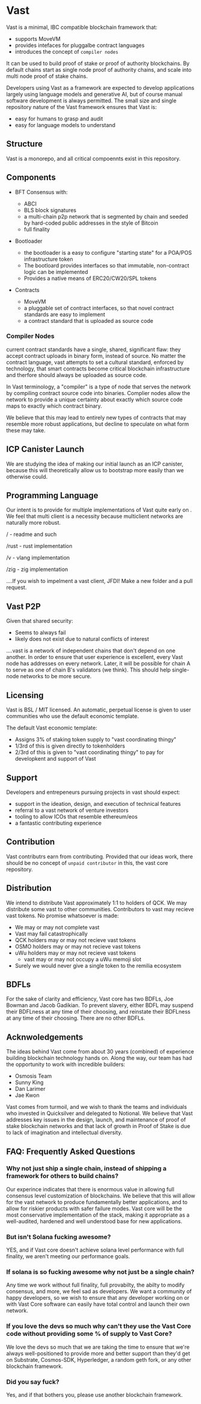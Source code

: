 # Vast

Vast is a minimal, IBC compatible blockchain framework that:

* supports MoveVM
* provides intefaces for pluggalbe contract languages
* introduces the concept of `compiler nodes`

It can be used to build proof of stake or proof of authority blockchains.  By default chains start as single node proof of authority chains, and scale into multi node proof of stake chains.

Developers using Vast as a framework are expected to develop applications largely using language models and generative AI, but of course manual software development is always permitted.  The small size and single repository nature of the Vast framework ensures that Vast is:

* easy for humans to grasp and audit
* easy for language models to understand

## Structure

Vast is a monorepo, and all critical compoennts exist in this repository.

## Components

* BFT Consensus with:
  * ABCI
  * BLS block signatures
  * a multi-chain p2p network that is segmented by chain and seeded by hard-coded public addresses in the style of Bitcoin
  * full finality

* Bootloader
  * the bootloader is a easy to configure "starting state" for a POA/POS infrastructure token
  * The bootloard provides interfaces so that immutable, non-contract logic can be implemented
  * Provides a native means of ERC20/CW20/SPL tokens

* Contracts
  * MoveVM
  * a pluggable set of contract interfaces, so that novel contract standards are easy to implement
  * a contract standard that is uploaded as source code

### Compiler Nodes

current contract standards have a single, shared, significant flaw:  they accept contract uploads in binary form, instead of source.  No matter the contract language, vast attempts to set a cultural standard, enforced by technology, that smart contracts become critical blockchain infrastructure and therfore should always be uploaded as source code.

In Vast terminology, a "compiler" is a type of node that serves the network by compiling contract source code into binaries.  Complier nodes allow the network to provide a unique certainty about exactly which source code maps to exactly which contract binary.

We believe that this may lead to entirely new types of contracts that may resemble more robust applications, but decline to speculate on what form these may take.

## ICP Canister Launch

We are studying the idea of making our initial launch as an ICP canister, because this will theoretically allow us to bootstrap more easily than we otherwise could.  

## Programming Language

Our intent is to provide for multiple implementations of Vast quite early on .  We feel that multi client is a necessity because multiclient networks are naturally more robust.

/ - readme and such

/rust - rust implementation

/v - vlang implementation

/zig - zig implementation

....If you wish to impelment a vast client, JFDI!  Make a new folder and a pull request.

## Vast P2P

Given that shared security:

* Seems to always fail
* likely does not exist due to natural conflicts of interest

....vast is a network of independent chains that don't depend on one another.  In order to ensure that user experience is excellent, every Vast node has addresses on every network.  Later, it will be possible for chain A to serve as one of chain B's validators (we think).  This should help single-node networks to be more secure.

## Licensing

Vast is BSL / MIT licensed.  An automatic, perpetual license is given to user communities who use the default economic template.

The default Vast economic template:

* Assigns 3% of staking token supply to "vast coordinating thingy"
* 1/3rd of this is given directly to tokenholders
* 2/3rd of this is given to "vast coordinating thingy" to pay for developkent and support of Vast

## Support

Developers and entrepeneurs pursuing projects in vast should expect:

* support in the ideation, design, and execution of technical features
* referral to a vast network of venture investors
* tooling to allow ICOs that resemble ethereum/eos
* a fantastic contributing experience

## Contribution

Vast contributrs earn from contributing.  Provided that our ideas work, there should be no concept of `unpaid contributor` in this, the vast core repository.

## Distribution

We intend to distribute Vast approximately 1:1 to holders of QCK.  We may distribute some vast to other communities.  Contributors to vast may recieve vast tokens.  No promise whatsoever is made:

* We may or may not complete vast
* Vast may fail catastrophically
* QCK holders may or may not recieve vast tokens
* OSMO holders may or may not recieve vast tokens
* uWu holders may or may not recieve vast tokens
  * vast may or may not occupy a uWu memoji slot
* Surely we would never give a single token to the remilia ecosystem

## BDFLs

For the sake of clarity and efficiency, Vast core has two BDFLs, Joe Bowman and Jacob Gadikian.  To prevent slavery, either BDFL may suspend their BDFLness at any time of their choosing, and reinstate their BDFLness at any time of their choosing.  There are no other BDFLs.

## Acknwoledgements

The ideas behind Vast come from about 30 years (combined) of experience building blockchain technology hands on.  Along the way, our team has had the opportunity to work with incredible builders:

* Osmosis Team
* Sunny King
* Dan Larimer
* Jae Kwon

Vast comes from turmoil, and we wish to thank the teams and individuals who invested in Quicksilver and delegated to Notional.  We believe that Vast addresses key issues in the design, launch, and maintenance of proof of stake blockchain networks and that lack of growth in Proof of Stake is due to lack of imagination and intellectual diversity.  

## FAQ: Frequently Asked Questions

### Why not just ship a single chain, instead of shipping a framework for others to build chains?

Our experince indicates that there is enormous value in allowing full consensus level customization of blockchains.  We believe that this will allow for the vast network to produce fundamentally better applications, and to allow for riskier products with safer failure modes.  Vast core will be the most conservative implementation of the stack, making it appropriate as a well-audited, hardened and well understood base for new applications.  

### But isn't Solana fucking awesome?

YES, and if Vast core doesn't achieve solana level performance with full finality, we aren't meeting our performance goals.  

### If solana is so fucking awesome why not just be a single chain?

Any time we work without full finality, full provabilty, the abilty to modify consensus, and more, we feel sad as developers.  We want a community of happy developers, so we wish to ensure that any developer working on or with Vast Core software can easily have total control and launch their own network.  

### If you love the devs so much why can't they use the Vast Core code without providing some % of supply to Vast Core?

We love the devs so much that we are taking the time to ensure that we're always well-positioned to provide more and better support than they'd get on Substrate, Cosmos-SDK, Hyperledger, a random geth fork, or any other blockchain framework.

### Did you say fuck?

Yes, and if that bothers you, please use another blockchain framework.
